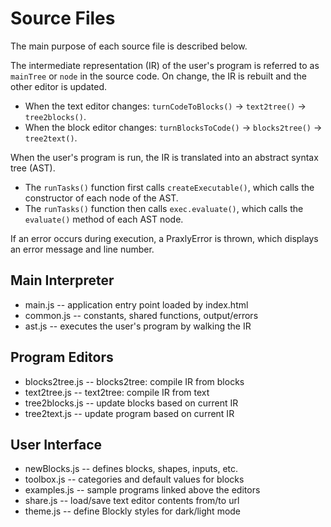 # Source Files

The main purpose of each source file is described below.

The intermediate representation (IR) of the user's program is
referred to as `mainTree` or `node` in the source code.
On change, the IR is rebuilt and the other editor is updated.

* When the text editor changes:
  `turnCodeToBlocks()` -> `text2tree()` -> `tree2blocks()`.
* When the block editor changes:
  `turnBlocksToCode()` -> `blocks2tree()` -> `tree2text()`.

When the user's program is run, the IR is translated into an
abstract syntax tree (AST).

* The `runTasks()` function first calls `createExecutable()`,
  which calls the constructor of each node of the AST.
* The `runTasks()` function then calls `exec.evaluate()`,
  which calls the `evaluate()` method of each AST node.

If an error occurs during execution, a PraxlyError is thrown,
which displays an error message and line number.

## Main Interpreter

* main.js -- application entry point loaded by index.html
* common.js -- constants, shared functions, output/errors
* ast.js -- executes the user's program by walking the IR

## Program Editors

* blocks2tree.js -- blocks2tree: compile IR from blocks
* text2tree.js -- text2tree: compile IR from text
* tree2blocks.js -- update blocks based on current IR
* tree2text.js -- update program based on current IR

## User Interface

* newBlocks.js -- defines blocks, shapes, inputs, etc.
* toolbox.js -- categories and default values for blocks
* examples.js -- sample programs linked above the editors
* share.js -- load/save text editor contents from/to url
* theme.js -- define Blockly styles for dark/light mode
